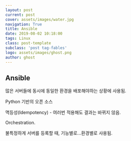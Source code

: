 ```yaml
---
layout: post
current: post
cover: assets/images/water.jpg
navigation: True
title: Ansible
date: 2019-08-02 10:18:00
tags: Linux
class: post-template
subclass: 'post tag-fables'
logo: assets/images/ghost.png
author: ghost
---
```


## Ansible
많은 서버들에 동시에 동일한 환경을 배포해야하는 상황에 사용됨.

Python 기반의 오픈 소스

멱등성(Idempotency) - 여러번 적용해도 결과는 바뀌지 않음.

Orchestration.

불특정하게 서버를 등록할 때, 기능별로...환경별로 사용됨.
